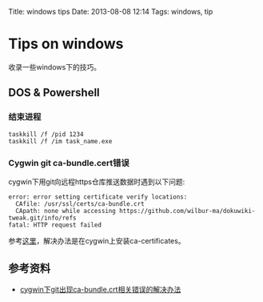Title: windows tips
Date: 2013-08-08 12:14
Tags: windows, tip

# Tips on windows

收录一些windows下的技巧。

## DOS & Powershell

### 结束进程

    taskkill /f /pid 1234
    taskkill /f /im task_name.exe

### Cygwin git ca-bundle.cert错误

cygwin下用git向远程https仓库推送数据时遇到以下问题:

	error: error setting certificate verify locations:
	  CAfile: /usr/ssl/certs/ca-bundle.crt
	  CApath: none while accessing https://github.com/wilbur-ma/dokuwiki-tweak.git/info/refs
	fatal: HTTP request failed

参考[这里](http://tech.idv2.com/2012/09/14/cygwin-git-error/)，解决办法是在cygwin上安装ca-certificates。

## 参考资料

*  [cygwin下git出现ca-bundle.crt相关错误的解决办法](http://tech.idv2.com/2012/09/14/cygwin-git-error/)

